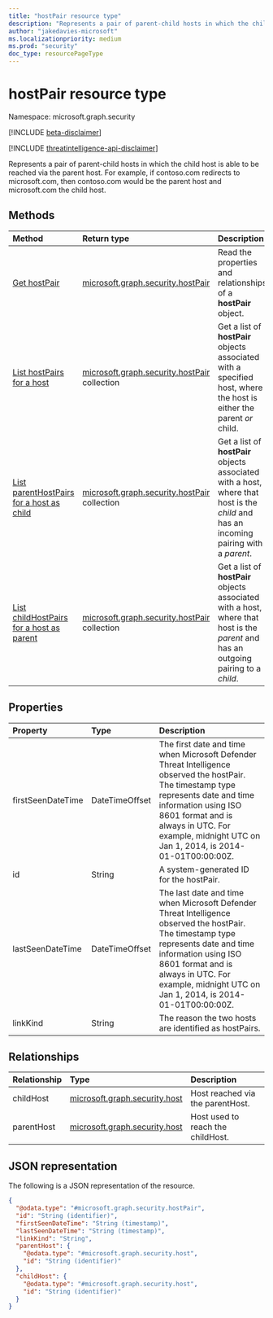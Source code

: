 ```yaml
---
title: "hostPair resource type"
description: "Represents a pair of parent-child hosts in which the child host able to be reached via the parent host."
author: "jakedavies-microsoft"
ms.localizationpriority: medium
ms.prod: "security"
doc_type: resourcePageType
---
```


# hostPair resource type

Namespace: microsoft.graph.security

[!INCLUDE [beta-disclaimer](../../includes/beta-disclaimer.md)]

[!INCLUDE [threatintelligence-api-disclaimer](../../includes/threatintelligence-api-disclaimer.md)]

Represents a pair of parent-child hosts in which the child host is able to be reached via the parent host. For example, if contoso.com redirects to microsoft.com, then contoso.com would be the parent host and microsoft.com the child host.

## Methods
|Method|Return type|Description|
|:---|:---|:---|
|[Get hostPair](../api/security-hostpair-get.md)|[microsoft.graph.security.hostPair](../resources/security-hostpair.md)|Read the properties and relationships of a **hostPair** object.|
|[List hostPairs for a host](../api/security-host-list-hostpairs.md)|[microsoft.graph.security.hostPair](../resources/security-hostpair.md) collection|Get a list of **hostPair** objects associated with a specified host, where the host is either the parent *or* child.|
|[List parentHostPairs for a host as child](../api/security-host-list-parenthostpairs.md)|[microsoft.graph.security.hostPair](../resources/security-hostpair.md) collection|Get a list of **hostPair** objects associated with a host, where that host is the *child* and has an incoming pairing with a *parent*.|
|[List childHostPairs for a host as parent](../api/security-host-list-childhostpairs.md)|[microsoft.graph.security.hostPair](../resources/security-hostpair.md) collection|Get a list of **hostPair** objects associated with a host, where that host is the *parent* and has an outgoing pairing to a *child*.|


## Properties
|Property|Type|Description|
|:---|:---|:---|
|firstSeenDateTime|DateTimeOffset|The first date and time when Microsoft Defender Threat Intelligence observed the hostPair. The timestamp type represents date and time information using ISO 8601 format and is always in UTC. For example, midnight UTC on Jan 1, 2014, is 2014-01-01T00:00:00Z.|
|id|String|A system-generated ID for the hostPair.|
|lastSeenDateTime|DateTimeOffset|The last date and time when Microsoft Defender Threat Intelligence observed the hostPair. The timestamp type represents date and time information using ISO 8601 format and is always in UTC. For example, midnight UTC on Jan 1, 2014, is 2014-01-01T00:00:00Z.|
|linkKind|String|The reason the two hosts are identified as hostPairs.|

## Relationships
|Relationship|Type|Description|
|:---|:---|:---|
|childHost|[microsoft.graph.security.host](../resources/security-host.md)|Host reached via the parentHost.|
|parentHost|[microsoft.graph.security.host](../resources/security-host.md)|Host used to reach the childHost.|

## JSON representation
The following is a JSON representation of the resource.
<!-- {
  "blockType": "resource",
  "keyProperty": "id",
  "@odata.type": "microsoft.graph.security.hostPair",
  "openType": false
}
-->

``` json
{
  "@odata.type": "#microsoft.graph.security.hostPair",
  "id": "String (identifier)",
  "firstSeenDateTime": "String (timestamp)",
  "lastSeenDateTime": "String (timestamp)",
  "linkKind": "String",
  "parentHost": {
    "@odata.type": "#microsoft.graph.security.host",
    "id": "String (identifier)"
  },
  "childHost": {
    "@odata.type": "#microsoft.graph.security.host",
    "id": "String (identifier)"
  }
}
```

